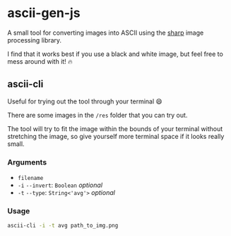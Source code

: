# ascii-gen-js
A small tool for converting images into ASCII using the [sharp](https://github.com/lovell/sharp) image processing library.

I find that it works best if you use a black and white image, but feel free to mess around with it! :fire:


## ascii-cli
Useful for trying out the tool through your terminal :smile:

There are some images in the `/res` folder that you can try out.

The tool will try to fit the image within the bounds of your terminal without stretching the image, so give yourself more terminal space if it looks really small.

### Arguments
* `filename`
* `-i` `--invert`: `Boolean` *optional*
* `-t` `--type`: `String<'avg'>` *optional*

### Usage
```bash
ascii-cli -i -t avg path_to_img.png
```